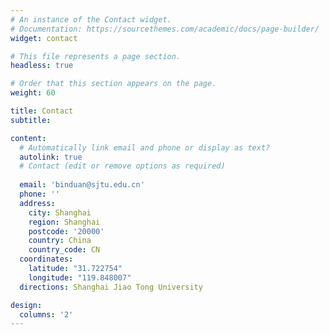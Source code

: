 ```yaml
---
# An instance of the Contact widget.
# Documentation: https://sourcethemes.com/academic/docs/page-builder/
widget: contact

# This file represents a page section.
headless: true

# Order that this section appears on the page.
weight: 60

title: Contact
subtitle:

content:
  # Automatically link email and phone or display as text?
  autolink: true
  # Contact (edit or remove options as required)
  
  email: 'binduan@sjtu.edu.cn'
  phone: ''
  address:
    city: Shanghai
    region: Shanghai
    postcode: '20000'
    country: China
    country_code: CN
  coordinates:
    latitude: "31.722754"
    longitude: "119.848007"   
  directions: Shanghai Jiao Tong University

design:
  columns: '2'
---
```

